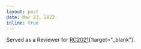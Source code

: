 ```yaml
---
layout: post
date: Mar 23, 2022
inline: true
---
```

Served as a Reviewer for [RC2021](https://paperswithcode.com/rc2021){:target="_blank"}.

